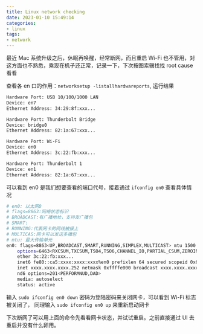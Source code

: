 ```yaml
---
title: Linux network checking
date: 2023-01-10 15:49:14
categories:
- linux
tags:
- network
---
```


最近 Mac 系统升级之后，休眠再唤醒，经常断网，而且重启 Wi-Fi 也不管用，对这方面也不熟悉，乘现在机子还正常，记录一下，下次按图索骥找找 root cause 看看

查看各 en 口的作用：`networksetup -listallhardwareports`, 运行结果

```bash
Hardware Port: USB 10/100/1000 LAN
Device: en7
Ethernet Address: 34:29:8f:xxx...

Hardware Port: Thunderbolt Bridge
Device: bridge0
Ethernet Address: 82:1a:67:xxx...

Hardware Port: Wi-Fi
Device: en0
Ethernet Address: 3c:22:fb:xxx...

Hardware Port: Thunderbolt 1
Device: en1
Ethernet Address: 82:1a:67:xxx...
```

可以看到 en0 是我们想要查看的端口代号，接着通过 `ifconfig en0` 查看具体情况

```bash
# en0: 以太网0
# flags=8863:网络状态标识
# BROADCAST:有广播地址，支持发广播包
# SMART:
# RUNNING:代表网卡的网线被接上
# MULTICAS:网卡可以发送多播包
# mtu: 最大传输单元
en0: flags=8863<UP,BROADCAST,SMART,RUNNING,SIMPLEX,MULTICAST> mtu 1500
	options=6463<RXCSUM,TXCSUM,TSO4,TSO6,CHANNEL_IO,PARTIAL_CSUM,ZEROINVERT_CSUM>
	ether 3c:22:fb:xxx...
	inet6 fe80::ca5:xxxx:xxxx:xxxx%en0 prefixlen 64 secured scopeid 0x6
	inet xxxx.xxxx.xxxx.252 netmask 0xffffe000 broadcast xxxx.xxxx.xxxx.255
	nd6 options=201<PERFORMNUD,DAD>
	media: autoselect
	status: active
```

输入 `sudo ifconfig en0 down` 密码为登陆密码来关闭网卡，可以看到 Wi-Fi 标志被关闭了， 同理输入 `sudo ifconfig en0 up` 来重新启动网卡

下次断网了可以用上面的命令先看看网卡状态，并试试重启。之前直接通过 UI 去重启并没有什么卵用。
